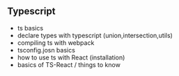 ## Typescript  
- ts basics 
- declare types with typescript (union,intersection,utils)
- compiling ts with webpack
- tsconfig.josn basics 
- how to use ts with React (installation) 
- basics of TS-React / things to know 